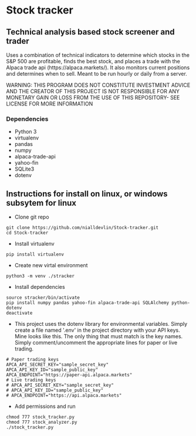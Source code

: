 # Stock tracker
## Technical analysis based stock screener and trader
<p>
Uses a combination of technical indicators to determine which stocks in the S&P 500 are profitable, finds the best stock, and places a trade with the Alpaca trade api (https://alpaca.markets/). It also monitors current positions and determines when to sell. Meant to be run hourly or daily from a server.

WARNING:
THIS PROGRAM DOES NOT CONSTITUTE INVESTMENT ADVICE AND THE CREATOR OF THIS PROJECT IS NOT RESPONSIBLE FOR ANY MONETARY GAIN OR LOSS FROM THE USE OF THIS REPOSITORY- SEE LICENSE FOR MORE INFORMATION
</p>

### Dependencies
- Python 3
- virtualenv
- pandas
- numpy
- alpaca-trade-api
- yahoo-fin
- SQLite3
- dotenv

## Instructions for install on linux, or windows subsytem for linux
- Clone git repo

```
git clone https://github.com/nialldevlin/Stock-tracker.git
cd Stock-tracker
```

- Install virtualenv

```pip install virtualenv```

- Create new virtal environment

```python3 -m venv ./stracker```

- Install dependencies

```
source stracker/bin/activate
pip install numpy pandas yahoo-fin alpaca-trade-api SQLAlchemy python-dotenv
deactivate
```

- This project uses the dotenv library for environmental variables. Simply create a file named '.env' in the project directory with your API keys. Mine looks like this. The only thing that must match is the key names. Simply comment/uncomment the appropriate lines for paper or live trading.

```
# Paper trading keys
APCA_API_SECRET_KEY="sample_secret_key"
APCA_API_KEY_ID="sample_public_key"
APCA_ENDPOINT="https://paper-api.alpaca.markets"
# Live trading keys
# APCA_API_SECRET_KEY="sample_secret_key"
# APCA_API_KEY_ID="sample_public_key"
# APCA_ENDPOINT="https://api.alpaca.markets"
```

- Add permissions and run

```
chmod 777 stock_tracker.py
chmod 777 stock_analyzer.py
./stock_tracker.py
```




		
 
